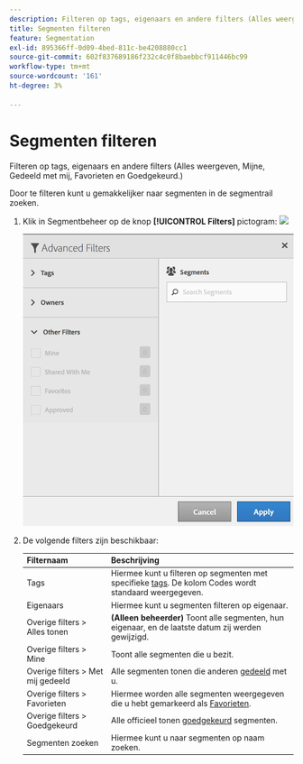 ```yaml
---
description: Filteren op tags, eigenaars en andere filters (Alles weergeven, Mijne, Gedeeld met mij, Favorieten en Goedgekeurd.)
title: Segmenten filteren
feature: Segmentation
exl-id: 895366ff-0d09-4bed-811c-be4208880cc1
source-git-commit: 602f837689186f232c4c0f8baebbcf911446bc99
workflow-type: tm+mt
source-wordcount: '161'
ht-degree: 3%

---
```


# Segmenten filteren

Filteren op tags, eigenaars en andere filters (Alles weergeven, Mijne, Gedeeld met mij, Favorieten en Goedgekeurd.)

Door te filteren kunt u gemakkelijker naar segmenten in de segmentrail zoeken.

1. Klik in Segmentbeheer op de knop **[!UICONTROL Filters]** pictogram:  ![](https://spectrum.adobe.com/static/icons/workflow_18/Smock_Filter_18_N.svg)

   ![](assets/filtering.png)

2. De volgende filters zijn beschikbaar:

   | Filternaam | Beschrijving |
   |---|---|
   | Tags | Hiermee kunt u filteren op segmenten met specifieke [tags](/help/components/segmentation/segmentation-workflow/seg-tag.md). De kolom Codes wordt standaard weergegeven. |
   | Eigenaars | Hiermee kunt u segmenten filteren op eigenaar. |
   | Overige filters > Alles tonen | **(Alleen beheerder)** Toont alle segmenten, hun eigenaar, en de laatste datum zij werden gewijzigd. |
   | Overige filters > Mine | Toont alle segmenten die u bezit. |
   | Overige filters > Met mij gedeeld | Alle segmenten tonen die anderen [gedeeld](/help/components/segmentation/segmentation-workflow/t-seg-share.md) met u. |
   | Overige filters > Favorieten | Hiermee worden alle segmenten weergegeven die u hebt gemarkeerd als [Favorieten](/help/components/segmentation/segmentation-workflow/t-seg-favorite.md). |
   | Overige filters > Goedgekeurd | Alle officieel tonen [goedgekeurd](/help/components/segmentation/segmentation-workflow/seg-approve.md) segmenten. |
   | Segmenten zoeken | Hiermee kunt u naar segmenten op naam zoeken. |
